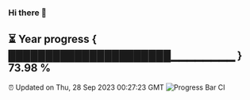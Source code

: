 ### Hi there 👋
⏳ Year progress { ██████████████████████▁▁▁▁▁▁▁▁ } 73.98 %
---
⏰ Updated on Thu, 28 Sep 2023 00:27:23 GMT
![Progress Bar CI](https://github.com/Moyi321/Moyi321/workflows/Progress%20Bar%20CI/badge.svg)
